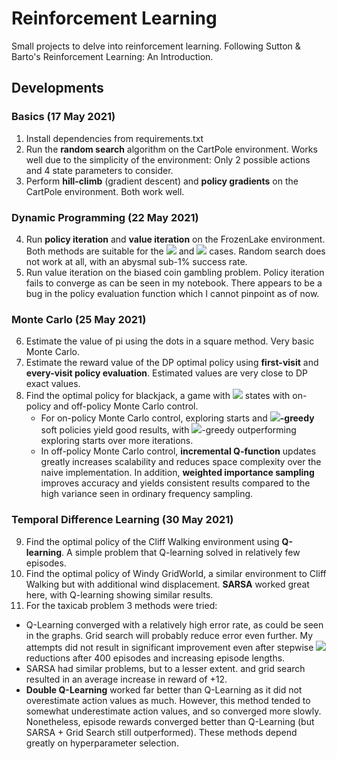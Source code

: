 # Reinforcement Learning

Small projects to delve into reinforcement learning. Following Sutton & Barto's Reinforcement Learning: An Introduction.

## Developments 

### Basics (17 May 2021)
1. Install dependencies from requirements.txt
2. Run the **random search** algorithm on the CartPole environment. Works well due to the simplicity of the environment: Only 2 possible actions and 4 state parameters to consider.
3. Perform **hill-climb** (gradient descent) and **policy gradients** on the CartPole environment. Both work well.

### Dynamic Programming (22 May 2021)
4. Run **policy iteration** and **value iteration** on the FrozenLake environment. Both methods are suitable for the <img src="https://render.githubusercontent.com/render/math?math=4\times 4"> and <img src="https://render.githubusercontent.com/render/math?math=8\times 8"> cases. Random search does not work at all, with an abysmal sub-1% success rate.
5. Run value iteration on the biased coin gambling problem. Policy iteration fails to converge as can be seen in my notebook. There appears to be a bug in the policy evaluation function which I cannot pinpoint as of now.
   
### Monte Carlo (25 May 2021)
6. Estimate the value of pi using the dots in a square method. Very basic Monte Carlo.
7. Estimate the reward value of the DP optimal policy using **first-visit** and **every-visit policy evaluation**. Estimated values are very close to DP exact values.
8. Find the optimal policy for blackjack, a game with <img src="https://render.githubusercontent.com/render/math?math=280\times 280 \times 2"> states with on-policy and off-policy Monte Carlo control.
   - For on-policy Monte Carlo control, exploring starts and <img src="https://render.githubusercontent.com/render/math?math=\epsilon">**-greedy** soft policies yield good results, with <img src="https://render.githubusercontent.com/render/math?math=\epsilon">-greedy outperforming exploring 
     starts over more iterations.
   - In off-policy Monte Carlo control, **incremental Q-function** updates greatly increases scalability and reduces space 
     complexity over the naive implementation. In addition, **weighted importance sampling** improves accuracy and yields consistent
     results compared to the high variance seen in ordinary frequency sampling.

### Temporal Difference Learning (30 May 2021)
9. Find the optimal policy of the Cliff Walking environment using **Q-learning**. A simple problem that Q-learning solved in relatively few episodes.
10. Find the optimal policy of Windy GridWorld, a similar environment to Cliff Walking but with additional wind displacement. **SARSA** worked great here, with Q-learning showing similar results. 
11. For the taxicab problem 3 methods were tried:
   - Q-Learning converged with a relatively high error rate, as could be seen in the graphs. Grid search will probably reduce error even further. My attempts did not result in significant improvement even after stepwise <img src="https://render.githubusercontent.com/render/math?math=\alpha"> reductions after 400 episodes and increasing episode lengths.
   - SARSA had similar problems, but to a lesser extent. and grid search resulted in an average increase in reward of +12.
   - **Double Q-Learning** worked far better than Q-Learning as it did not overestimate action values as much. However, this method tended to somewhat underestimate action values, and so converged more slowly. Nonetheless, episode rewards converged better than Q-Learning (but SARSA + Grid Search still outperformed). These methods depend greatly on hyperparameter selection.
     
     
